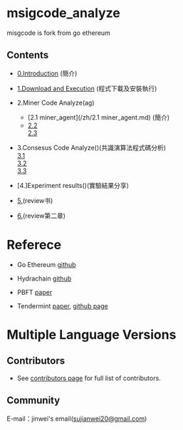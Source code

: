# msigcode_analyze
misgcode is fork from go ethereum 


## Contents

 - [0.Introduction](/zh/Introduction.md) (簡介)
 - [1.Download and Execution](/zh/Dowload_and_Execution.md) (程式下載及安裝執行)
 
 - 2.Miner Code Analyze(ag)
 
   - [2.1 miner_agent](/zh/2.1 miner_agent.md) (簡介)
   - [2.2](2.2)<br>
     [2.3](2.3)<br>
     
 - 3.Consesus Code Analyze()(共識演算法程式碼分析)<br>
     [3.1](3.1)<br>
     [3.2](3.2)<br>
     [3.3](3.3)<br>
     
 - [4.]Experiment results()(實驗結果分享)
 
 - [5.](https://github.com/polaris1119)(review书)
 - [6.](https://github.com/qyuhen)(review第二章)






# Referece

- Go Ethereum [github](https://github.com/ethereum/go-ethereum) 

- Hydrachain [github](https://github.com/HydraChain/hydrachain)

- PBFT [paper](https://www.usenix.org/legacy/publications/library/proceedings/osdi99/full_papers/castro/castro.ps)

- Tendermint [paper](https://cdn.relayto.com/media/files/LPgoWO18TCeMIggJVakt_tendermint.pdf),
   [github page](https://github.com/tendermint/tendermint)


# Multiple Language Versions


## Contributors

- See [contributors page](contributors.md) for full list of contributors.

## Community

E-mail：jinwei's email(sujianwei20@gmail.com)
